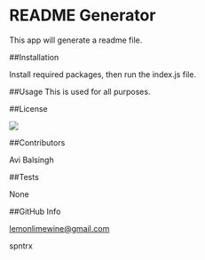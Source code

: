 
  # README Generator 

  This app will generate a readme file.

  
  ##Installation

  Install required packages, then run the index.js file. 

  ##Usage
  This is used for all purposes. 

  ##License 

  ![](https://img.shields.io/badge/License-MIT-yellow.svg)

  ##Contributors

  Avi Balsingh

  ##Tests

  None

  ##GitHub Info

  lemonlimewine@gmail.com

  spntrx

  
 
